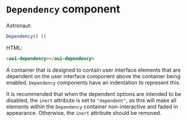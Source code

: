 # `Dependency` component
Astronaut:
```javascript
Dependency() ()
```

HTML:
```html
<aui-dependency></aui-dependency>
```

A container that is designed to contain user interface elements that are dependent on the user interface component above the container being enabled. `Dependency` components have an indentation to represent this.

It is recommended that when the dependent options are intended to be disabled, the `inert` attribute is set to `"dependent"`, as this will make all elements within the `Dependency` container non-interactive and faded in appearance. Otherwise, the `inert` attribute should be removed.